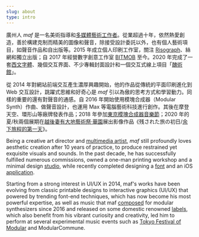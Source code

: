 ```yaml
---
slug: about
type: intro
---
```


廣州人 _maf_ 是一名美術指導和[多媒體藝術工作者](https://mafmadmaf.com/)。從業超過十年，依然熱愛創造，善於構建克制而精美的圖像和聲音，除接受設計委託以外，也有個人藝術項目，如聲音作品和自出版等。2015 年成立個人印刷工作室，關注 [Risograph](https://maf-works.com/work/birdypress-vi)、絲網和獨立出版；自 2017 年經營數字創意工作室 [BITMOB](https://www.bitmob.cc/) 至今。2020 年完成了一套[西文字體](https://maf-works.com/work/knoob-font-design)、幾個交互界面、不少專輯封面設計和一個交互式線上項目「[醜術館](https://mud9.com/)」。

從 2014 年對網站前端交互產生濃厚興趣開始，他的作品從傳統的平面印刷進化到 Web 交互設計，跳躍式思維和好奇心是 _maf_ 引以為傲的思考方式和學習動力。同樣的重要的還有對聲音的通感。自 2016 年開始使用模塊合成器（Modular Synth）作曲、做聲音設計，也運用 Max 等電腦藝術科技進行創作。其後在摩登天空、環形山等廠牌發表作品；2018 年參加[東京模塊合成器音樂節](https://tfom.info/tfom-2018)；2020 年的夏/秋兩個展期在[越後妻有大地藝術祭·華園](https://www.echigo-tsumari.jp/en/event/20201010_1031/)展出影像作品《残された旅の初日/[余下旅程的第一天](https://www.bilibili.com/video/BV16C4y1b7EH/)》。

<!-- 2020 年 12 月開設先鋒音樂廠牌 [Jyugam](https://jyugam.bandcamp.com/) 。 -->

<!-- 繼續埋頭，並樂此不疲。 -->

<!-- <a href="mailto:fredmamono@gmail.com">fredmamono@gmail.com</a>&nbsp;&nbsp;↓&nbsp;&nbsp;<a href="https://bitmobcc.oss-cn-shenzhen.aliyuncs.com/maf/download/CV_and_Portfolio_of_maf_CN_EN.zip">download.cv</a> -->

<!-- lang -->

Being a creative art director and [multimedia artist](https://www.instagram.com/mafmadmaf/), _maf_ still profoundly loves aesthetic creation after 10 years of practice, to produce restrained yet exquisite visuals and sounds. In the past decade, he has successfully fulfilled numerous commissions, owned a one-man printing workshop and a minimal design [studio](https://www.bitmob.cc/), while recently completed designing a [font](https://maf-works.com/work/knoob-font-design) and an iOS [application](https://wtdtapp.com/).

Starting from a strong interest in UI/UX in 2014, maf's works have been evolving from classic printable designs to interactive graphics (UI/UX) that powered by trending font-end techniques, which has now become his most powerful expertise, as well as music that maf [composed](https://www.youtube.com/channel/UCd3_Sb2nGt26E9VuSqzl-0w/videos) for modular synthesizers since 2016 and released on some domestic renowned [labels](https://open.spotify.com/album/6YLxkOzgGdIT6jTmCTIMdi?si=2CjzKBHhRtyjxvK1naSHng), which also benefit from his vibrant curiosity and creativity, led him to perform at several experimental music events such as [Tokyo Festival of Modular](https://tfom.info/tfom-2018) and ModularCommune.

<!-- Keep working and always enjoy it.

<a href="mailto:fredmamono@gmail.com">fredmamono@gmail.com</a>&nbsp;&nbsp;·&nbsp;&nbsp;<a href="https://bitmobcc.oss-cn-shenzhen.aliyuncs.com/maf/download/CV_and_Portfolio_of_maf_CN_EN.zip">download.cv</a> -->
